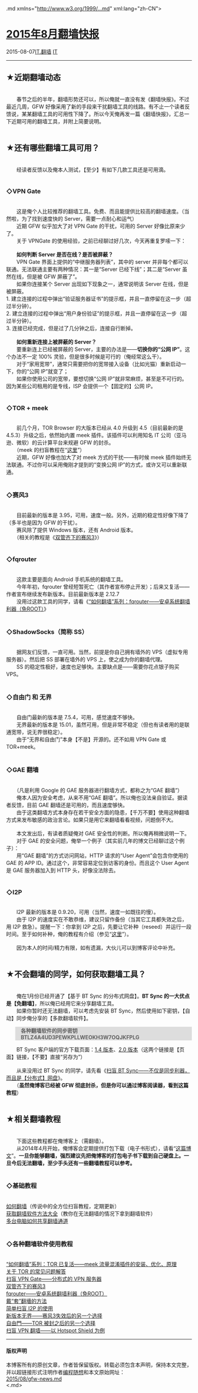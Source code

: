 <!DOCTYPE.md>
.md xmlns="http://www.w3.org/1999/...md" xml:lang="zh-CN">
<head>
<meta http-equiv="Content-Type" content="text.md; charset=utf-8" />
<meta name="generator" content="Python script by program.think@gmail.com" />
<meta name="provider" content="program-think.blogspot.com" />
<link type="text/css" rel="stylesheet" href="../../css/program-think.css" />
<title>2015年8月翻墙快报 - 编程随想的博客</title>
</head>
<body>
<div id="main" style="width:100%;">
<h1><a href="../../index.md" title="回到首页">2015年8月翻墙快报</a></h1>
<div class="post-info"><span class="date-header">2015-08-07</span><a href="../../tags/IT.E7BFBBE5A299.md" class="tag">IT.翻墙</a> <a href="../../tags/IT.md" class="tag">IT</a> </div>
<hr>
<div class="post">
<h2>★近期翻墙动态</h2><br />&#12288;&#12288;春节之后的半年，翻墙形势还可以，所以俺就一直没有发《翻墙快报》。不过最近几周，GFW 好像采用了新的手段来干扰翻墙工具的线路。有不止一个读者反馈说，某某翻墙工具的可用性下降了。所以今天俺再发一篇《翻墙快报》，汇总一下近期可用的翻墙工具，并附上简要说明。<a name='more'></a><!--program-think--><br /><br /><h2>★还有哪些翻墙工具可用？</h2><br />&#12288;&#12288;经读者反馈以及俺本人测试，【至少】有如下几款工具还是可用滴。<br /><br /><h3>◇VPN Gate</h3><br />&#12288;&#12288;这是俺个人比较推荐的翻墙工具。免费、而且能提供比较高的翻墙速度。（当然啦，为了找到速度快的 Server，需要一点耐心和运气）<br />&#12288;&#12288;近期 GFW 似乎加大了对 VPN Gate 的干扰，可用的 Server 好像比原来少了。<br />&#12288;&#12288;关于 VPNGate 的使用经验，之前已经聊过好几次，今天再重复罗嗦一下：<br /><br />&#12288;&#12288;<b>如何判断 Server 是否在线？是否被屏蔽？</b><br />&#12288;&#12288;VPN Gate 界面上提供的“中继服务器列表”，其中的 server 并非每个都可以联通。无法联通主要有两种情况：其一是“Server 已经下线”；其二是“Server 虽然在线，但是被 GFW 屏蔽了”。<br />&#12288;&#12288;如果你连接某个 Server 出现如下现象之一，通常说明该 Server 在线，但是被屏蔽。<br />1. 建立连接的过程中弹出“验证服务器证书”的提示框，并且一直停留在这一步（超过半分钟）。<br />2. 建立连接的过程中弹出“用户身份验证”的提示框，并且一直停留在这一步（超过半分钟）。<br />3. 连接已经完成，但是过了几分钟之后，连接自行断掉。<br /><br />&#12288;&#12288;<b>如何重新连接上被屏蔽的 Server？</b><br />&#12288;&#12288;要重新连上已经被屏蔽的 Server，主要的办法是——<b>切换你的“公网 IP”</b>。这个办法不一定 100% 灵验，但是很多时候是可行的（俺经常这么干）。<br />&#12288;&#12288;对于“家用宽带”，通常只需要把你的宽带接入设备（比如光猫）重新启动一下，你的“公网 IP”就变了；<br />&#12288;&#12288;如果你使用公司的宽带，要想切换“公网 IP”就非常麻烦，甚至是不可行的。因为某些公司租用的是专线，ISP 会提供一个【固定的】公网 IP。<br /><br /><h3>◇TOR + meek</h3><br />&#12288;&#12288;前几个月，TOR Browser 的大版本已经从 4.0 升级到 4.5（目前最新的是 4.5.3）升级之后，依然始内置 meek 插件。该插件可以利用知名 IT 公司（亚马逊、微软）的云计算平台来规避 GFW 的封杀。<br />&#12288;&#12288;（meek 的扫盲教程在“<a href="../../2014/10/gfw-tor-meek.md">这里</a>”）<br />&#12288;&#12288;近期，GFW 好像也加大了对 meek 方式的干扰——有时候 meek 插件始终无法联通。不过你可以采用俺刚才提到的“变换公网 IP”的方式，或许又可以重新联通。<br /><br /><h3>◇赛风3</h3><br />&#12288;&#12288;目前最新的版本是 3.95，可用，速度一般。另外，近期的稳定性好像下降了（多半也是因为 GFW 的干扰）。<br />&#12288;&#12288;赛风除了提供 Windows 版本，还有 Android 版本。<br />&#12288;&#12288;（相关的教程是《<a href="../../2011/10/gfw-psiphon.md">双管齐下的赛风3</a>》）<br /><br /><h3>◇fqrouter</h3><br />&#12288;&#12288;这款主要是面向 Android 手机系统的翻墙工具。<br />&#12288;&#12288;今年年初，fqrouter 曾经短暂死亡（其作者宣布停止开发）；后来又复活——作者宣布继续发布新版本。目前最新版本是 2.12.7<br />&#12288;&#12288;没用过这款工具的同学，请看《<a href="../../2014/07/gfw-fqrouter.md">“如何翻墙”系列：fqrouter——安卓系统翻墙利器（免ROOT）</a>》<br /><br /><h3>◇ShadowSocks（简称 SS）</h3><br />&#12288;&#12288;据网友们反馈，一直可用。当然，前提是你自己拥有墙外的 VPS（虚拟专用服务器）。然后把 SS 部署在墙外的 VPS 上，使之成为你的翻墙代理。<br />&#12288;&#12288;SS 的稳定性极好，速度也足够快。主要缺点是——需要你花点银子购买 VPS。<br /><br /><h3>◇自由门 和 无界</h3><br />&#12288;&#12288;自由门最新的版本是 7.5.4，可用，感觉速度不够快。<br />&#12288;&#12288;无界最新的版本是 15.01，虽然可用，但是非常不稳定（但也有读者用的是联通宽带，说无界很稳定）。<br />&#12288;&#12288;由于“无界和自由门”本身【不是】开源的。还不如用 VPN Gate 或 TOR+meek。<br /><br /><h3>◇GAE 翻墙</h3><br />&#12288;&#12288;（凡是利用 Google 的 GAE 服务器进行翻墙方式，都称之为“GAE 翻墙”）<br />&#12288;&#12288;俺本人因为安全考虑，从来不用“GAE 翻墙”。所以俺也没法亲自验证。据读者反馈，目前 GAE 翻墙还是可用的，而且速度够快。<br />&#12288;&#12288;由于这类翻墙方式本身存在若干安全方面的隐患，【千万不要】使用这种翻墙方式来发布敏感的政治言论。如果只是用它来翻墙看看视频，问题倒不大。<br /><br />&#12288;&#12288;本文发出后，有读者质疑俺对 GAE 安全性的判断。所以俺再稍微说明一下。<br />&#12288;&#12288;对于 GAE 的安全问题，俺举一个例子（其实前几年的博文已经聊过这个例子）：<br />&#12288;&#12288;用“GAE 翻墙”的方式访问网站，HTTP 请求的“User Agent”会包含你使用的 GAE 的 APP ID。通过这个，非常容易定位到访客的身份。而且这个 User Agent 是 GAE 服务器加入到 HTTP 头，好像没法除去。<br /><br /><h3>◇I2P</h3><br />&#12288;&#12288;I2P 最新的版本是 0.9.20，可用（当然，速度一如既往的慢）。<br />&#12288;&#12288;由于 I2P 的速度实在不敢恭维，建议只留作备份（当其它工具都失效之后，用 I2P 救急）。提醒一下：你拿到 I2P 之后，先要让它补种（reseed）并运行一段时间。至于如何补种，俺的教程有介绍（参见“<a href="../../2012/06/gfw-i2p.md">这里</a>”）。<br /><br />&#12288;&#12288;因为本人的时间/精力有限，如有遗漏，大伙儿可以到博客评论中补充。<br /><br /><h2>★不会翻墙的同学，如何获取翻墙工具？</h2><br />&#12288;&#12288;俺在1月份已经开通了【基于 BT Sync 的分布式网盘】。<b>BT Sync 的一大优点是【免翻墙】</b>，所以俺已经用它来分享翻墙工具。<br />&#12288;&#12288;如果你暂时还无法翻墙，可以考虑先安装 BT Sync，然后使用如下密钥，【自动】同步俺分享的【多款翻墙软件】。<br /><blockquote style="background-color:#DDD;"><b>各种翻墙软件的同步密钥 BTLZ4A4UD3PEWKPLLWEOKH3W7OQJKFPLG</b></blockquote>&#12288;&#12288;BT Sync 客户端的官方下载页面：<a href="http://syncapp.bittorrent.com/1.4.111/" target="_blank" rel="nofollow">1.4 版本</a>、<a href="https://getsync.com/" target="_blank" rel="nofollow">2.0 版本</a>（这两个链接是【页面】链接，【不要】直接“另存为”）<br /><br />&#12288;&#12288;从来没用过 BT Sync 的同学，请先看《<a href="../../2015/01/BitTorrent-Sync.md">扫盲 BT Sync——不仅是同步利器，而且是【分布式】网盘</a>》。<br />&#12288;&#12288;（<b>虽然俺博客已经被 GFW 彻底封杀，但是你可以通过博客阅读器，看到这篇教程</b>）<br /><br /><h2>★相关翻墙教程</h2><br />&#12288;&#12288;下面这些教程都在俺博客上（需翻墙）。<br />&#12288;&#12288;从2014年4月开始，俺博客会定期提供打包下载（电子书形式），请看“<a href="../../2014/04/blog-ebook.md">这篇博文</a>”。<b>一旦你能够翻墙，强烈建议先把俺博客的打包电子书下载到自己硬盘上。一旦今后无法翻墙，至少手头还有一些翻墙教程可以参考。</b><br /><br /><h3>◇基础教程</h3><br /><a href="../../2009/05/how-to-break-through-gfw.md">如何翻墙</a>（传说中的全方位扫盲教程，定期更新）<br /><a href="../../2011/03/how-to-get-gfw-tools.md">获取翻墙软件方法大全</a>（教你在无法翻墙的情况下拿到翻墙软件）<br /><a href="../../2013/01/cross-host-use-gfw-tool.md">多台电脑如何共享翻墙通道</a><br /><br /><h3>◇各种翻墙软件使用教程</h3><br /><a href="../../2014/10/gfw-tor-meek.md">“如何翻墙”系列：TOR 已复活——meek 流量混淆插件的安装、优化、原理</a><br /><a href="../../2013/11/tor-faq.md">关于 TOR 的常见问题解答</a><br /><a href="../../2013/04/gfw-vpngate.md">扫盲 VPN Gate——分布式的 VPN 服务器</a><br /><a href="../../2011/10/gfw-psiphon.md">双管齐下的赛风3</a><br /><a href="../../2014/07/gfw-fqrouter.md">fqrouter——安卓系统翻墙利器（免ROOT）</a><br /><a href="../../2009/09/break-through-gfw-with-tor.md">戴“套”翻墻的方法</a><br /><a href="../../2012/06/gfw-i2p.md">简单扫盲 I2P 的使用</a><br /><a href="../../2011/12/gfw-wujie.md">新版本无界——赛风3失效后的另一个选择</a><br /><a href="../../2010/03/choose-free-gate.md">自由門——TOR 被封之后的另一个选择</a><br /><a href="../../2011/09/gfw-vpn-hotspot-shield.md">扫盲 VPN 翻墙——以 Hotspot Shield 为例</a><div class="blogger-post-footer">
</div>
<hr>
<div class="copyright">
<h4>版权声明</h4>
本博客所有的原创文章，作者皆保留版权。转载必须包含本声明，保持本文完整，并以超链接形式注明作者<a href="mailto:program.think@gmail.com">编程随想</a>和本文原始网址：<br>
<a href="2015/08/gfw-news.md">2015/08/gfw-news.md</a>
</div>
</div>
</body>
<.md>
